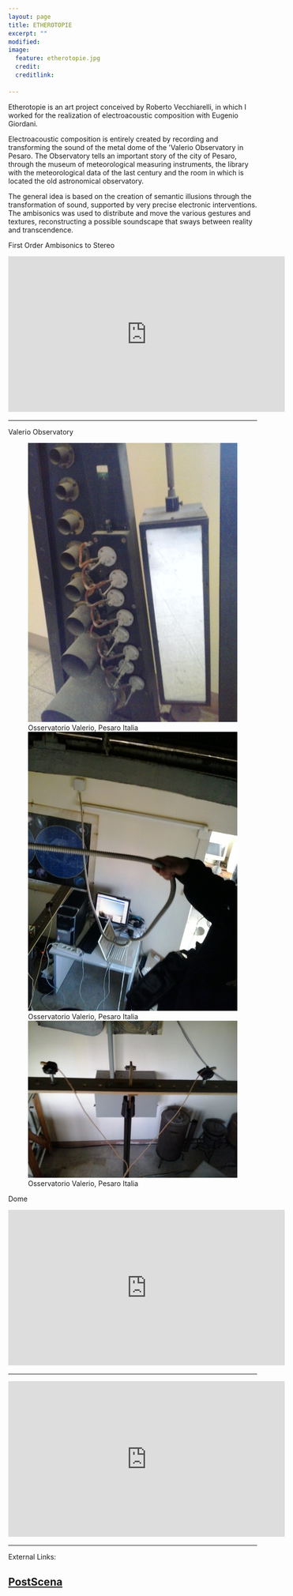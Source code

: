 ```yaml
---
layout: page
title: ETHEROTOPIE
excerpt: ""
modified: 
image:
  feature: etherotopie.jpg
  credit: 
  creditlink: 
  
---
```


Etherotopie is an art project conceived by Roberto Vecchiarelli, in which I worked for the realization of electroacoustic composition with Eugenio Giordani.

Electroacoustic composition is entirely created by recording and transforming the sound of the metal dome of the 'Valerio Observatory in Pesaro. The Observatory tells an important story of the city of Pesaro, through the museum of meteorological measuring instruments, the library with the meteorological data of the last century and the room in which is located the old astronomical observatory.

The general idea is based on the creation of semantic illusions through the transformation of sound, supported by very precise electronic interventions. The ambisonics was used to distribute and move the various gestures and textures, reconstructing a possible soundscape that sways between reality and transcendence.

First Order Ambisonics to Stereo

<iframe width="560" height="315" src="https://www.youtube.com/embed/tQFToiL1jiU" frameborder="0"> </iframe>

---
Valerio Observatory

<figure>
	<img src="/images/photo_ethero/1.jpg" alt="image">
<figcaption>Osservatorio Valerio, Pesaro Italia</figcaption>
	<img src="/images/photo_ethero/2.jpg" alt="image">
<figcaption>Osservatorio Valerio, Pesaro Italia</figcaption>
	<img src="/images/photo_ethero/3.jpg" alt="image">
<figcaption>Osservatorio Valerio, Pesaro Italia</figcaption>
</figure>

Dome

<iframe width="560" height="315" src="https://www.youtube.com/embed/Gd-bahrTreE" frameborder="0" allowfullscreen></iframe>

---

<iframe width="560" height="315" src="https://www.youtube.com/embed/m1zZTQ2-UfY" frameborder="0" allowfullscreen></iframe>

---

External Links:

## [PostScena](http://postscena.net/tag/anthony-di-furia/ ) 
